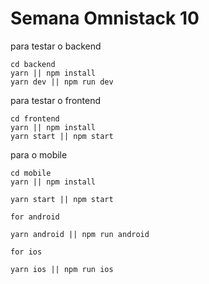 # Semana Omnistack 10

para testar o backend

```
cd backend
yarn || npm install
yarn dev || npm run dev
```

para testar o frontend

```
cd frontend
yarn || npm install
yarn start || npm start
```

para o mobile

```
cd mobile
yarn || npm install

yarn start || npm start

for android

yarn android || npm run android

for ios

yarn ios || npm run ios
```
